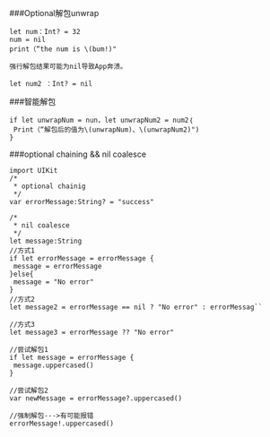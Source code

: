 ###Optional解包unwrap
```
let num：Int? = 32
num = nil
print（“the num is \(bum!)"
```
    强行解包结果可能为nil导致App奔溃。
```
let num2 ：Int? = nil
```
###智能解包
```
if let unwrapNum = nun，let unwrapNum2 = num2｛
 Print（“解包后的值为\(unwrapNum)、\(unwrapNum2)")
}
```

###optional chaining && nil coalesce

```
import UIKit
/*
 * optional chainig
 */
var errorMessage:String? = "success"

/*
 * nil coalesce
 */
let message:String
//方式1
if let errorMessage = errorMessage {
 message = errorMessage
}else{
 message = "No error"
}
//方式2
let message2 = errorMessage == nil ? "No error" : errorMessag``

//方式3
let message3 = errorMessage ?? "No error"

//尝试解包1
if let message = errorMessage {
 message.uppercased()
}

//尝试解包2
var newMessage = errorMessage?.uppercased()

//强制解包--->有可能报错
errorMessage!.uppercased()
```

